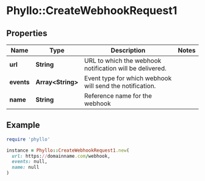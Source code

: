 # Phyllo::CreateWebhookRequest1

## Properties

| Name | Type | Description | Notes |
| ---- | ---- | ----------- | ----- |
| **url** | **String** | URL to which the webhook notification will be delivered. |  |
| **events** | **Array&lt;String&gt;** | Event type for which webhook will send the notification. |  |
| **name** | **String** | Reference name for the webhook |  |

## Example

```ruby
require 'phyllo'

instance = Phyllo::CreateWebhookRequest1.new(
  url: https://domainname.com/webhook,
  events: null,
  name: null
)
```


